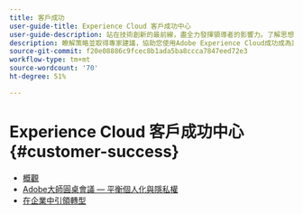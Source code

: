 ```yaml
---
title: 客戶成功
user-guide-title: Experience Cloud 客戶成功中心
user-guide-description: 站在技術創新的最前線，盡全力發揮領導者的影響力。了解思想領導力策略、策略指導等！
description: 瞭解策略並取得專家建議，協助您使用Adobe Experience Cloud成功成為業務領導者。
source-git-commit: f20e08886c9fcec8b1ada5ba8ccca7847eed72e3
workflow-type: tm+mt
source-wordcount: '70'
ht-degree: 51%

---
```


# Experience Cloud 客戶成功中心 {#customer-success}

+ [概觀](overview.md)
+ [Adobe大師圓桌會議 — 平衡個人化與隱私權](adobe-masters-roundtable-balancing-personalization.md)
+ [在企業中引領轉型](lead-enterprise-transformation.md)
